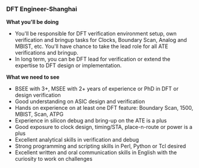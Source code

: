 ### DFT Engineer-Shanghai  

**What you'll be doing** 
- You'll be responsible for DFT verification environment setup, own verification and bringup tasks for Clocks, Boundary Scan, Analog and MBIST, etc. You'll have chance to take the lead role for all ATE verifications and bringup.
- In long term, you can be DFT lead for verification or extend the expertise to DFT design or implementation. 

**What we need to see** 
-	BSEE with 3+, MSEE with 2+ years of experience or PhD in DFT or design verification
-	Good understanding on ASIC design and verification
-	Hands on experience on at least one DFT feature: Boundary Scan, 1500, MBIST, Scan, ATPG
-	Experience in silicon debug and bring-up on the ATE is a plus
-	Good exposure to clock design, timing/STA, place-n-route or power is a plus
-	Excellent analytical skills in verification and debug
-	Strong programming and scripting skills in Perl, Python or Tcl desired
-	Excellent written and oral communication skills in English with the curiosity to work on challenges
